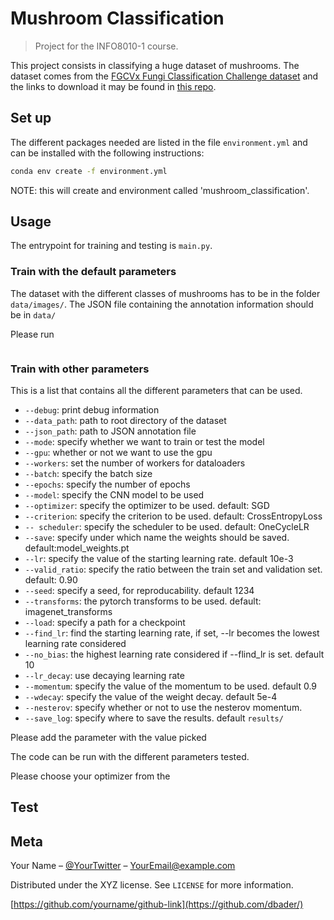 # Mushroom Classification

> Project for the INFO8010-1 course.

This project consists in classifying a huge dataset of mushrooms. 
The dataset comes from the [FGCVx Fungi Classification Challenge dataset](https://www.kaggle.com/c/fungi-challenge-fgvc-2018/overview) 
and the links to download it may be found in [this repo](https://github.com/visipedia/fgvcx_fungi_comp#data).


## Set up

The different packages needed are listed in the file `environment.yml` and can be installed with the following instructions: 

```sh
conda env create -f environment.yml
```

NOTE: this will create and environment called 'mushroom_classification'.

## Usage 

The entrypoint for training and testing is `main.py`.

### Train with the default parameters

The dataset with the different classes of mushrooms has to be in the folder `data/images/`.
The JSON file containing the annotation information should be in `data/`

Please run
```sh

```

### Train with other parameters

This is a list that contains all the different parameters that can be used.
- `--debug`: print debug information
- `--data_path`: path to root directory of the dataset
- `--json_path`: path to JSON annotation file
- `--mode`: specify whether we want to train or test the model
- `--gpu`: whether or not we want to use the gpu
- `--workers`: set the number of workers for dataloaders
- `--batch`: specify the batch size
- `--epochs`: specify the number of epochs
- `--model`: specify the CNN model to be used
- `--optimizer`: specify the optimizer to be used. default: SGD
- `--criterion`: specify the criterion to be used. default: CrossEntropyLoss
- `-- scheduler`: specify the scheduler to be used. default: OneCycleLR
- `--save`: specify under which name the weights should be saved. default:model_weights.pt
- `--lr`: specify the value of the starting learning rate. default 10e-3
- `--valid_ratio`: specify the ratio between the train set and validation set. default: 0.90
- `--seed`: specify a seed, for reproducability. default 1234
- `--transforms`: the pytorch transforms to be used. default: imagenet_transforms
- `--load`: specify  a path for a checkpoint
- `--find_lr`: find the starting learning rate, if set, --lr becomes the lowest learning rate considered
- `--no_bias`: the highest learning rate considered if --flind_lr is set. default 10
- `--lr_decay`: use decaying learning rate
- `--momentum`: specify the value of the momentum to be used. default 0.9
- `--wdecay`: specify the value of the weight decay. default 5e-4
- `--nesterov`: specify whether or not to use the nesterov momentum. 
- `--save_log`: specify where to save  the results. default `results/`




Please add the parameter with the value picked 

The code can be run with the different parameters tested.

Please choose your optimizer from the 

## Test


## Meta

Your Name – [@YourTwitter](https://twitter.com/dbader_org) – YourEmail@example.com

Distributed under the XYZ license. See ``LICENSE`` for more information.

[https://github.com/yourname/github-link](https://github.com/dbader/)


<!-- Markdown link & img dfn's -->
[npm-image]: https://img.shields.io/npm/v/datadog-metrics.svg?style=flat-square
[npm-url]: https://npmjs.org/package/datadog-metrics
[npm-downloads]: https://img.shields.io/npm/dm/datadog-metrics.svg?style=flat-square
[travis-image]: https://img.shields.io/travis/dbader/node-datadog-metrics/master.svg?style=flat-square
[travis-url]: https://travis-ci.org/dbader/node-datadog-metrics
[wiki]: https://github.com/yourname/yourproject/wiki